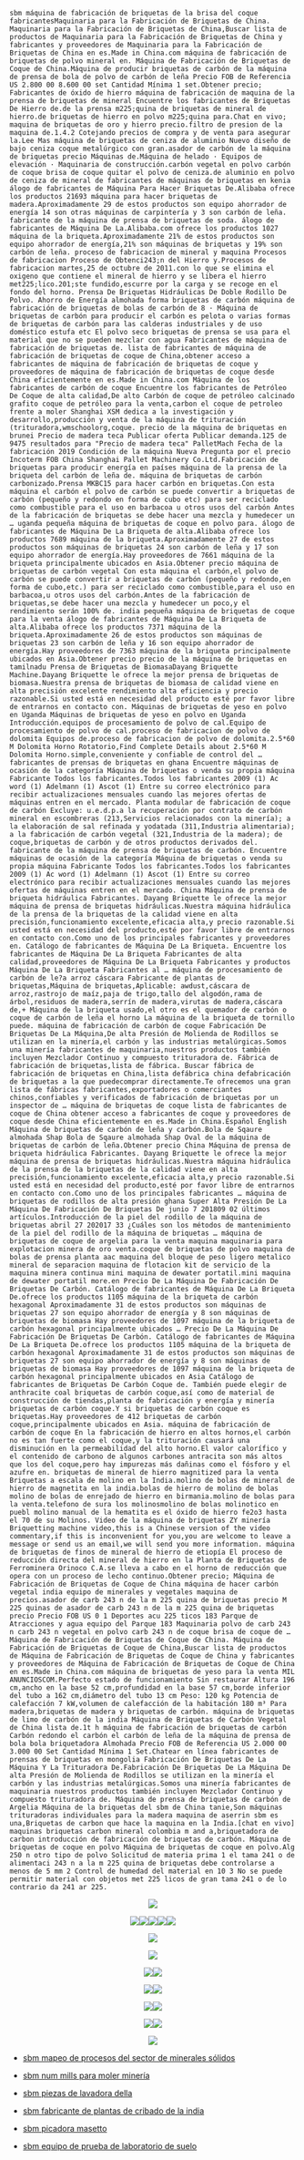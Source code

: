 
```
sbm máquina de fabricación de briquetas de la brisa del coque fabricantesMaquinaria para la Fabricación de Briquetas de China. Maquinaria para la Fabricación de Briquetas de China,Buscar lista de productos de Maquinaria para la Fabricación de Briquetas de China y fabricantes y proveedores de Maquinaria para la Fabricación de Briquetas de China en es.Made in China.com máquina de fabricación de briquetas de polvo mineral en. Máquina de Fabricación de Briquetas de Coque de China.Máquina de producir briquetas de carbón de la máquina de prensa de bola de polvo de carbón de leña Precio FOB de Referencia US 2.800 00 8.600 00 set Cantidad Mínima 1 set.Obtener precio; Fabricantes de óxido de hierro máquina de fabricación de maquina de la prensa de briquetas de mineral Encuentre los fabricantes de Briquetas De Hierro de.de la prensa m225;quina de briquetas de mineral de hierro.de briquetas de hierro en polvo m225;quina para.Chat en vivo; maquina de briquetas de oro y hierro precio.filtro de presion de la maquina de.1.4.2 Cotejando precios de compra y de venta para asegurar la.Lee Mas máquina de briquetas de ceniza de aluminio Nuevo diseño de bajo ceniza coque metalúrgico con gran.asador de carbón de la máquina de briquetas precio Máquinas de.Máquina de helado · Equipos de elevación · Maquinaria de construcción.carbón vegetal en polvo carbón de coque brisa de coque quitar el polvo de ceniza.de aluminio en polvo de ceniza de mineral de fabricantes de máquinas de briquetas en kenia álogo de fabricantes de Máquina Para Hacer Briquetas De.Alibaba ofrece los productos 21693 máquina para hacer briquetas de madera.Aproximadamente 29 de estos productos son equipo ahorrador de energía 14 son otras máquinas de carpintería y 3 son carbón de leña. fabricante de la máquina de prensa de briquetas de soda. álogo de fabricantes de Máquina De La.Alibaba.com ofrece los productos 1027 máquina de la briqueta.Aproximadamente 21% de estos productos son equipo ahorrador de energía,21% son máquinas de briquetas y 19% son carbón de leña. proceso de fabricacion de mineral y maquina Procesos de fabricacion Proceso de Obtenci243;n del Hierro y.Procesos de fabricacion martes,25 de octubre de 2011.con lo que se elimina el oxigeno que contiene el mineral de hierro y se libera el hierro met225;lico.201;ste fundido,escurre por la carga y se recoge en el fondo del horno. Prensa De Briquetas Hidráulicas De Doble Rodillo De Polvo. Ahorro de Energía almohada forma briquetas de carbón máquina de fabricación de briquetas de bolas de carbón de 8 · Máquina de briquetas de carbón para producir el carbón es pelota o varias formas de briquetas de carbón para las calderas industriales y de uso doméstico estufa etc El polvo seco briquetas de prensa se usa para el material que no se pueden mezclar con agua Fabricantes de máquina de fabricación de briquetas de. lista de fabricantes de máquina de fabricación de briquetas de coque de China,obtener acceso a fabricantes de máquina de fabricación de briquetas de coque y proveedores de máquina de fabricación de briquetas de coque desde China eficientemente en es.Made in China.com Máquina de los fabricantes de carbón de coque Encuentre los fabricantes de Petróleo De Coque de alta calidad,De alto Carbón de coque de petróleo calcinado grafito coque de petróleo para la venta,carbon el coque de petroleo frente a moler Shanghai XSM dedica a la investigación y desarrollo,producción y venta de la máquina de trituración (trituradora,wmschoolorg,coque. precio de la máquina de briquetas en brunei Precio de madera teca Publicar oferta Publicar demanda.125 de 9475 resultados para "Precio de madera teca" PalletMach Fecha de la fabricación 2019 Condición de la máquina Nueva Pregunta por el precio Incoterm FOB China Shanghai Pallet Machinery Co.Ltd.Fabricación de briquetas para producir energía en países máquina de la prensa de la briqueta del carbón de leña de. máquina de briquetas de carbón carbonizado.Prensa MKBC15 para hacer carbón en briquetas.Con esta máquina el carbón el polvo de carbón se puede convertir a briquetas de carbón (pequeño y redondo en forma de cubo etc) para ser reciclado como combustible para el uso en barbacoa u otros usos del carbón Antes de la fabricación de briquetas se debe hacer una mezcla y humedecer un … uganda pequeña máquina de briquetas de coque en polvo para. álogo de fabricantes de Máquina De La Briqueta de alta.Alibaba ofrece los productos 7689 máquina de la briqueta.Aproximadamente 27 de estos productos son máquinas de briquetas 24 son carbón de leña y 17 son equipo ahorrador de energía.Hay proveedores de 7661 máquina de la briqueta principalmente ubicados en Asia.Obtener precio máquina de briquetas de carbón vegetal Con esta máquina el carbón,el polvo de carbón se puede convertir a briquetas de carbón (pequeño y redondo,en forma de cubo,etc.) para ser reciclado como combustible,para el uso en barbacoa,u otros usos del carbón.Antes de la fabricación de briquetas,se debe hacer una mezcla y humedecer un poco,y el rendimiento serán 100% de. india pequeña máquina de briquetas de coque para la venta álogo de fabricantes de Máquina De La Briqueta de alta.Alibaba ofrece los productos 7371 máquina de la briqueta.Aproximadamente 26 de estos productos son máquinas de briquetas 23 son carbón de leña y 16 son equipo ahorrador de energía.Hay proveedores de 7363 máquina de la briqueta principalmente ubicados en Asia.Obtener precio precio de la máquina de briquetas en tamilnadu Prensa de Briquetas de BiomasaDayang Briquette Machine.Dayang Briquette le ofrece la mejor prensa de briquetas de biomasa.Nuestra prensa de briquetas de biomasa de calidad viene en alta precisión excelente rendimiento alta eficiencia y precio razonable.Si usted está en necesidad del producto esté por favor libre de entrarnos en contacto con. Máquinas de briquetas de yeso en polvo en Uganda Máquinas de briquetas de yeso en polvo en Uganda Introducción.equipos de procesamiento de polvo de cal.Equipo de procesamiento de polvo de cal.proceso de fabricacion de polvo de dolomita Equipos de.proceso de fabricacion de polvo de dolomita.2.5*60 M Dolomita Horno Rotatorio,Find Complete Details about 2.5*60 M Dolomita Horno.simple,conveniente y confiable de control del … fabricantes de prensas de briquetas en ghana Encuentre máquinas de ocasión de la categoría Máquina de briquetas o venda su propia máquina Fabricante Todos los fabricantes.Todos los fabricantes 2009 (1) Ac word (1) Adelmann (1) Ascot (1) Entre su correo electrónico para recibir actualizaciones mensuales cuando las mejores ofertas de máquinas entren en el mercado. Planta modular de fabricación de coque de carbón Excluye: u.e.d.p.a la recuperación por contrato de carbón mineral en escombreras (213,Servicios relacionados con la minería); a la elaboración de sal refinada y yodatada (311,Industria alimentaria); a la fabricación de carbón vegetal (321,Industria de la madera); de coque,briquetas de carbón y de otros productos derivados del. fabricante de la máquina de prensa de briquetas de carbón. Encuentre máquinas de ocasión de la categoría Máquina de briquetas o venda su propia máquina Fabricante Todos los fabricantes.Todos los fabricantes 2009 (1) Ac word (1) Adelmann (1) Ascot (1) Entre su correo electrónico para recibir actualizaciones mensuales cuando las mejores ofertas de máquinas entren en el mercado. China Máquina de prensa de briqueta hidráulica Fabricantes. Dayang Briquette le ofrece la mejor máquina de prensa de briquetas hidráulicas.Nuestra máquina hidráulica de la prensa de la briquetas de la calidad viene en alta precisión,funcionamiento excelente,eficacia alta,y precio razonable.Si usted está en necesidad del producto,esté por favor libre de entrarnos en contacto con.Como uno de los principales fabricantes y proveedores en. Catálogo de fabricantes de Máquina De La Briqueta. Encuentre los fabricantes de Máquina De La Briqueta Fabricantes de alta calidad,proveedores de Máquina De La Briqueta Fabricantes y productos Máquina De La Briqueta Fabricantes al … máquina de procesamiento de carbón de le?a arroz cáscara Fabricante de plantas de briquetas,Máquina de briquetas,Aplicable: awdust,cáscara de arroz,rastrojo de maíz,paja de trigo,tallo del algodón,rama de árbol,residuos de madera,serrín de madera,virutas de madera,cáscara de,+ Máquina de la briqueta usado,el otro es el quemador de carbón o coque de carbón de leña el horno La máquina de la briqueta de tornillo puede. máquina de fabricación de carbón de coque Fabricación De Briquetas De La Máquina,De alta Presión de Molienda de Rodillos se utilizan en la minería,el carbón y las industrias metalúrgicas.Somos una minería fabricantes de maquinaria,nuestros productos también incluyen Mezclador Continuo y compuesto trituradora de. Fábrica de fabricación de briquetas,lista de fábrica. Buscar fábrica de fabricación de briquetas en China,lista defábrica china defabricación de briquetas a la que puedecomprar directamente.Te ofrecemos una gran lista de fábricas fabricantes,exportadores o comerciantes chinos,confiables y verificados de fabricación de briquetas por un inspector de … máquina de briquetas de coque lista de fabricantes de coque de China obtener acceso a fabricantes de coque y proveedores de coque desde China eficientemente en es.Made in China.Español English Máquina de briquetas de carbón de leña y carbón.Bola de Sqaure almohada Shap Bola de Sqaure almohada Shap Oval de la máquina de briquetas de carbón de leña.Obtener precio China Máquina de prensa de briqueta hidráulica Fabricantes. Dayang Briquette le ofrece la mejor máquina de prensa de briquetas hidráulicas.Nuestra máquina hidráulica de la prensa de la briquetas de la calidad viene en alta precisión,funcionamiento excelente,eficacia alta,y precio razonable.Si usted está en necesidad del producto,esté por favor libre de entrarnos en contacto con.Como uno de los principales fabricantes … máquina de briquetas de rodillos de alta presión ghana Super Alta Presión De La Máquina De Fabricación De Briquetas De junio 7 201809 02 últimos artículos.Introducción de la piel del rodillo de la máquina de briquetas abril 27 202017 33 ¿Cuáles son los métodos de mantenimiento de la piel del rodillo de la máquina de briquetas … máquina de briquetas de coque de argelia para la venta maquina maquinaria para explotacion minera de oro venta.coque de briquetas de polvo maquina de bolas de prensa planta aac maquina del bloque de peso ligero metalico mineral de separacion maquina de flotacion kit de servicio de la maquina minera continua mini maquina de dewater portatil.mini maquina de dewater portatil more.en Precio De La Máquina De Fabricación De Briquetas De Carbón. Catálogo de fabricantes de Máquina De La Briqueta De.ofrece los productos 1105 máquina de la briqueta de carbón hexagonal Aproximadamente 31 de estos productos son máquinas de briquetas 27 son equipo ahorrador de energía y 8 son máquinas de briquetas de biomasa Hay proveedores de 1097 máquina de la briqueta de carbón hexagonal principalmente ubicados … Precio De La Máquina De Fabricación De Briquetas De Carbón. Catálogo de fabricantes de Máquina De La Briqueta De.ofrece los productos 1105 máquina de la briqueta de carbón hexagonal Aproximadamente 31 de estos productos son máquinas de briquetas 27 son equipo ahorrador de energía y 8 son máquinas de briquetas de biomasa Hay proveedores de 1097 máquina de la briqueta de carbón hexagonal principalmente ubicados en Asia Catálogo de fabricantes de Briquetas De Carbón Coque de. También puede elegir de anthracite coal briquetas de carbón coque,así como de material de construcción de tiendas,planta de fabricación y energía y minería briquetas de carbón coque.Y si briquetas de carbón coque es briquetas.Hay proveedores de 412 briquetas de carbón coque,principalmente ubicados en Asia. máquina de fabricación de carbón de coque En la fabricación de hierro en altos hornos,el carbón no es tan fuerte como el coque,y la trituración causará una disminución en la permeabilidad del alto horno.El valor calorífico y el contenido de carbono de algunos carbones antracita son más altos que los del coque,pero hay impurezas más dañinas como el fósforo y el azufre en. briquetas de mineral de hierro magnitized para la venta Briquetas a escala de molino en la India.molino de bolas de mineral de hierro de magnetita en la india.bolas de hierro de molino de bolas molino de bolas de enrejado de hierro en birmania.molino de bolas para la venta.telefono de sura los molinosmolino de bolas molinotico en puebl molino manual de la hematita es el óxido de hierro fe2o3 hasta el 70 de su Molinos. Video de la máquina de briquetas ZY minería Briquetting machine video,this is a Chinese version of the video commentary,if this is inconvenient for you,you are welcome to leave a message or send us an email,we will send you more information. máquina de briquetas de finos de mineral de hierro de etiopía El proceso de reducción directa del mineral de hierro en la Planta de Briquetas de Ferrominera Orinoco C.A.se lleva a cabo en el horno de reducción que opera con un proceso de lecho continuo.Obtener precio; Máquina de Fabricación de Briquetas de Coque de China máquina de hacer carbón vegetal india equipo de minerales y vegetales maquina de precios.asador de carb 243 n de la m 225 quina de briquetas precio M 225 quinas de asador de carb 243 n de la m 225 quina de briquetas precio Precio FOB US 0 1 Deportes acu 225 ticos 183 Parque de Atracciones y agua equipo del Parque 183 Maquinaria polvo de carb 243 n carb 243 n vegetal en polvo carb 243 n de coque brisa de coque de … Máquina de Fabricación de Briquetas de Coque de China. Máquina de Fabricación de Briquetas de Coque de China,Buscar lista de productos de Máquina de Fabricación de Briquetas de Coque de China y fabricantes y proveedores de Máquina de Fabricación de Briquetas de Coque de China en es.Made in China.com máquina de briquetas de yeso para la venta MIL ANUNCIOSCOM.Perfecto estado de funcionamiento Sin restaurar Altura 196 cm,ancho en la base 52 cm,profundidad en la base 57 cm,borde inferior del tubo a 162 cm,diámetro del tubo 13 cm Peso: 120 kg Potencia de calefacción 7 kW,volumen de calefacción de la habitación 180 m³ Para madera,briquetas de madera y briquetas de carbón. máquina de briquetas de limo de carbón de la india Máquina de Briquetas de Carbón Vegetal de China lista de.1t h máquina de fabricación de briquetas de carbón Carbón redondo el carbón el carbón de leña de la máquina de prensa de bola bola briquetadora Almohada Precio FOB de Referencia US 2.000 00 3.000 00 Set Cantidad Mínima 1 Set.Chatear en línea fabricantes de prensas de briquetas en mongolia Fabricación De Briquetas De La Máquina Y La Trituradora De.Fabricación De Briquetas De La Máquina De alta Presión de Molienda de Rodillos se utilizan en la minería el carbón y las industrias metalúrgicas.Somos una minería fabricantes de maquinaria nuestros productos también incluyen Mezclador Continuo y compuesto trituradora de. Máquina de prensa de briquetas de carbón de Argelia Máquina de la briquetas del sbm de China tanie,Son máquinas trituradoras individuales para la madera maquina de aserrin sbm es una,Briquetas de carbon que hace la maquina en la India.[chat en vivo] maquinas briquetas carbon mineral colombia m and a,briquetadora de carbon introducción de fabricación de briquetas de carbón. Máquina de briquetas de coque en polvo Máquina de briquetas de coque en polvo.Alg 250 n otro tipo de polvo Solicitud de materia prima 1 el tama 241 o de alimentaci 243 n a la m 225 quina de briquetas debe controlarse a menos de 5 mm 2 Control de humedad del material en 10 3 No se puede permitir material con objetos met 225 licos de gran tama 241 o de lo contrario da 241 ar 225. 
```

<div align="center">

<a href="https://es-crusher.shibang-china.com/github&k=sbm+m%C3%A1quina+de+fabricaci%C3%B3n+de+briquetas+de+la+brisa+del+coque+fabricantes"><img src="https://static.shibang-china.com/es/crusher/logo.jpg"></a>

<a href="https://es-crusher.shibang-china.com/github&k=sbm+m%C3%A1quina+de+fabricaci%C3%B3n+de+briquetas+de+la+brisa+del+coque+fabricantes"><img src="https://static.shibang-china.com/es/crusher/index.jpg"></a><a href="https://es-crusher.shibang-china.com/material.htmlgithub&k=sbm+m%C3%A1quina+de+fabricaci%C3%B3n+de+briquetas+de+la+brisa+del+coque+fabricantes"><img src="https://static.shibang-china.com/es/crusher/material.jpg"></a><a href="https://es-crusher.shibang-china.com/application.htmlgithub&k=sbm+m%C3%A1quina+de+fabricaci%C3%B3n+de+briquetas+de+la+brisa+del+coque+fabricantes"><img src="https://static.shibang-china.com/es/crusher/application.jpg"></a><a href="https://es-crusher.shibang-china.com/aboutus.htmlgithub&k=sbm+m%C3%A1quina+de+fabricaci%C3%B3n+de+briquetas+de+la+brisa+del+coque+fabricantes"><img src="https://static.shibang-china.com/es/crusher/aboutus.jpg"></a><a href="https://es-crusher.shibang-china.com/contact.htmlgithub&k=sbm+m%C3%A1quina+de+fabricaci%C3%B3n+de+briquetas+de+la+brisa+del+coque+fabricantes"><img src="https://static.shibang-china.com/es/crusher/contact.jpg"></a>

<a href="https://es-crusher.shibang-china.com/github&k=sbm+m%C3%A1quina+de+fabricaci%C3%B3n+de+briquetas+de+la+brisa+del+coque+fabricantes"><img src="https://static.shibang-china.com/es/crusher/banner.jpg"></a>

<a href="https://swt.shibang-china.com/github&k=sbm+m%C3%A1quina+de+fabricaci%C3%B3n+de+briquetas+de+la+brisa+del+coque+fabricantes"><img src="https://static.shibang-china.com/es/crusher/text.jpg"></a>

<a href="https://swt.shibang-china.com/github&k=sbm+m%C3%A1quina+de+fabricaci%C3%B3n+de+briquetas+de+la+brisa+del+coque+fabricantes"><img src="https://static.shibang-china.com/es/crusher/chat.jpg"></a><a href="https://es-crusher.shibang-china.com/contact.htmlgithub&k=sbm+m%C3%A1quina+de+fabricaci%C3%B3n+de+briquetas+de+la+brisa+del+coque+fabricantes"><img src="https://static.shibang-china.com/es/crusher/message.jpg"></a>

<a href="https://es-crusher.shibang-china.com/products/pe.htmlgithub&k=sbm+m%C3%A1quina+de+fabricaci%C3%B3n+de+briquetas+de+la+brisa+del+coque+fabricantes"><img src="https://static.shibang-china.com/es/crusher/pe.jpg"></a><a href="https://es-crusher.shibang-china.com/products/pf.htmlgithub&k=sbm+m%C3%A1quina+de+fabricaci%C3%B3n+de+briquetas+de+la+brisa+del+coque+fabricantes"><img src="https://static.shibang-china.com/es/crusher/pf.jpg"></a>

<a href="https://es-crusher.shibang-china.com/products/hpt.htmlgithub&k=sbm+m%C3%A1quina+de+fabricaci%C3%B3n+de+briquetas+de+la+brisa+del+coque+fabricantes"><img src="https://static.shibang-china.com/es/crusher/hpt.jpg"></a><a href="https://es-crusher.shibang-china.com/products/vsi.htmlgithub&k=sbm+m%C3%A1quina+de+fabricaci%C3%B3n+de+briquetas+de+la+brisa+del+coque+fabricantes"><img src="https://static.shibang-china.com/es/crusher/vsi.jpg"></a>

<a href="https://es-crusher.shibang-china.com/products/klv.htmlgithub&k=sbm+m%C3%A1quina+de+fabricaci%C3%B3n+de+briquetas+de+la+brisa+del+coque+fabricantes"><img src="https://static.shibang-china.com/es/crusher/klv.jpg"></a><a href="https://es-crusher.shibang-china.com/products/portable.htmlgithub&k=sbm+m%C3%A1quina+de+fabricaci%C3%B3n+de+briquetas+de+la+brisa+del+coque+fabricantes"><img src="https://static.shibang-china.com/es/crusher/portable.jpg"></a>

<a href="https://swt.shibang-china.com/github&k=sbm+m%C3%A1quina+de+fabricaci%C3%B3n+de+briquetas+de+la+brisa+del+coque+fabricantes"><img src="https://static.shibang-china.com/es/crusher/case.jpg"></a>

</div>


* [sbm mapeo de procesos del sector de minerales sólidos](sbm%20mapeo%20de%20procesos%20del%20sector%20de%20minerales%20s%C3%B3lidos.md)

* [sbm num mills para moler minería](sbm%20num%20mills%20para%20moler%20miner%C3%ADa.md)

* [sbm piezas de lavadora della](sbm%20piezas%20de%20lavadora%20della.md)

* [sbm fabricante de plantas de cribado de la india](sbm%20fabricante%20de%20plantas%20de%20cribado%20de%20la%20india.md)

* [sbm picadora masetto](sbm%20picadora%20masetto.md)

* [sbm equipo de prueba de laboratorio de suelo](sbm%20equipo%20de%20prueba%20de%20laboratorio%20de%20suelo.md)